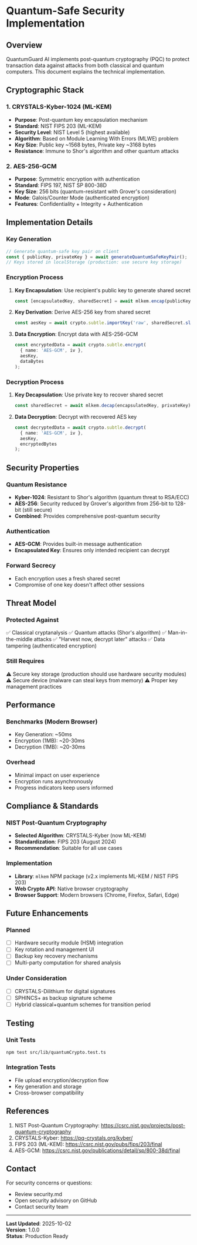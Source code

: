 # Quantum-Safe Security Implementation

## Overview

QuantumGuard AI implements post-quantum cryptography (PQC) to protect transaction data against attacks from both classical and quantum computers. This document explains the technical implementation.

## Cryptographic Stack

### 1. CRYSTALS-Kyber-1024 (ML-KEM)
- **Purpose**: Post-quantum key encapsulation mechanism
- **Standard**: NIST FIPS 203 (ML-KEM)
- **Security Level**: NIST Level 5 (highest available)
- **Algorithm**: Based on Module Learning With Errors (MLWE) problem
- **Key Size**: Public key ~1568 bytes, Private key ~3168 bytes
- **Resistance**: Immune to Shor's algorithm and other quantum attacks

### 2. AES-256-GCM
- **Purpose**: Symmetric encryption with authentication
- **Standard**: FIPS 197, NIST SP 800-38D
- **Key Size**: 256 bits (quantum-resistant with Grover's consideration)
- **Mode**: Galois/Counter Mode (authenticated encryption)
- **Features**: Confidentiality + Integrity + Authentication

## Implementation Details

### Key Generation
```typescript
// Generate quantum-safe key pair on client
const { publicKey, privateKey } = await generateQuantumSafeKeyPair();
// Keys stored in localStorage (production: use secure key storage)
```

### Encryption Process
1. **Key Encapsulation**: Use recipient's public key to generate shared secret
   ```typescript
   const [encapsulatedKey, sharedSecret] = await mlkem.encap(publicKey);
   ```

2. **Key Derivation**: Derive AES-256 key from shared secret
   ```typescript
   const aesKey = await crypto.subtle.importKey('raw', sharedSecret.slice(0, 32), 'AES-GCM', ...);
   ```

3. **Data Encryption**: Encrypt data with AES-256-GCM
   ```typescript
   const encryptedData = await crypto.subtle.encrypt(
     { name: 'AES-GCM', iv },
     aesKey,
     dataBytes
   );
   ```

### Decryption Process
1. **Key Decapsulation**: Use private key to recover shared secret
   ```typescript
   const sharedSecret = await mlkem.decap(encapsulatedKey, privateKey);
   ```

2. **Data Decryption**: Decrypt with recovered AES key
   ```typescript
   const decryptedData = await crypto.subtle.decrypt(
     { name: 'AES-GCM', iv },
     aesKey,
     encryptedBytes
   );
   ```

## Security Properties

### Quantum Resistance
- **Kyber-1024**: Resistant to Shor's algorithm (quantum threat to RSA/ECC)
- **AES-256**: Security reduced by Grover's algorithm from 256-bit to 128-bit (still secure)
- **Combined**: Provides comprehensive post-quantum security

### Authentication
- **AES-GCM**: Provides built-in message authentication
- **Encapsulated Key**: Ensures only intended recipient can decrypt

### Forward Secrecy
- Each encryption uses a fresh shared secret
- Compromise of one key doesn't affect other sessions

## Threat Model

### Protected Against
✅ Classical cryptanalysis
✅ Quantum attacks (Shor's algorithm)
✅ Man-in-the-middle attacks
✅ "Harvest now, decrypt later" attacks
✅ Data tampering (authenticated encryption)

### Still Requires
⚠️ Secure key storage (production should use hardware security modules)
⚠️ Secure device (malware can steal keys from memory)
⚠️ Proper key management practices

## Performance

### Benchmarks (Modern Browser)
- Key Generation: ~50ms
- Encryption (1MB): ~20-30ms
- Decryption (1MB): ~20-30ms

### Overhead
- Minimal impact on user experience
- Encryption runs asynchronously
- Progress indicators keep users informed

## Compliance & Standards

### NIST Post-Quantum Cryptography
- **Selected Algorithm**: CRYSTALS-Kyber (now ML-KEM)
- **Standardization**: FIPS 203 (August 2024)
- **Recommendation**: Suitable for all use cases

### Implementation
- **Library**: `mlkem` NPM package (v2.x implements ML-KEM / NIST FIPS 203)
- **Web Crypto API**: Native browser cryptography
- **Browser Support**: Modern browsers (Chrome, Firefox, Safari, Edge)

## Future Enhancements

### Planned
- [ ] Hardware security module (HSM) integration
- [ ] Key rotation and management UI
- [ ] Backup key recovery mechanisms
- [ ] Multi-party computation for shared analysis

### Under Consideration
- [ ] CRYSTALS-Dilithium for digital signatures
- [ ] SPHINCS+ as backup signature scheme
- [ ] Hybrid classical+quantum schemes for transition period

## Testing

### Unit Tests
```bash
npm test src/lib/quantumCrypto.test.ts
```

### Integration Tests
- File upload encryption/decryption flow
- Key generation and storage
- Cross-browser compatibility

## References

1. NIST Post-Quantum Cryptography: https://csrc.nist.gov/projects/post-quantum-cryptography
2. CRYSTALS-Kyber: https://pq-crystals.org/kyber/
3. FIPS 203 (ML-KEM): https://csrc.nist.gov/pubs/fips/203/final
4. AES-GCM: https://csrc.nist.gov/publications/detail/sp/800-38d/final

## Contact

For security concerns or questions:
- Review security.md
- Open security advisory on GitHub
- Contact security team

---

**Last Updated**: 2025-10-02  
**Version**: 1.0.0  
**Status**: Production Ready
